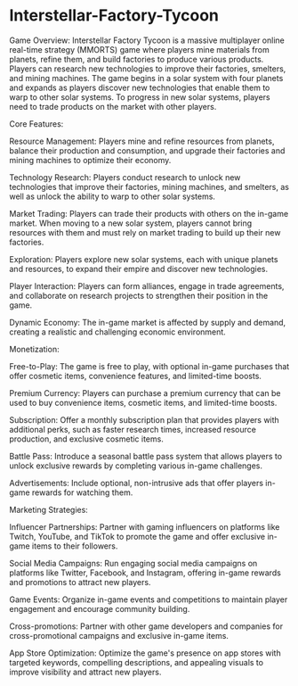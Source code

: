 # Interstellar-Factory-Tycoon
Game Overview:
Interstellar Factory Tycoon is a massive multiplayer online real-time strategy (MMORTS) game where players mine materials from planets, refine them, and build factories to produce various products. Players can research new technologies to improve their factories, smelters, and mining machines. The game begins in a solar system with four planets and expands as players discover new technologies that enable them to warp to other solar systems. To progress in new solar systems, players need to trade products on the market with other players.

Core Features:

Resource Management: Players mine and refine resources from planets, balance their production and consumption, and upgrade their factories and mining machines to optimize their economy.

Technology Research: Players conduct research to unlock new technologies that improve their factories, mining machines, and smelters, as well as unlock the ability to warp to other solar systems.

Market Trading: Players can trade their products with others on the in-game market. When moving to a new solar system, players cannot bring resources with them and must rely on market trading to build up their new factories.

Exploration: Players explore new solar systems, each with unique planets and resources, to expand their empire and discover new technologies.

Player Interaction: Players can form alliances, engage in trade agreements, and collaborate on research projects to strengthen their position in the game.

Dynamic Economy: The in-game market is affected by supply and demand, creating a realistic and challenging economic environment.

Monetization:

Free-to-Play: The game is free to play, with optional in-game purchases that offer cosmetic items, convenience features, and limited-time boosts.

Premium Currency: Players can purchase a premium currency that can be used to buy convenience items, cosmetic items, and limited-time boosts.

Subscription: Offer a monthly subscription plan that provides players with additional perks, such as faster research times, increased resource production, and exclusive cosmetic items.

Battle Pass: Introduce a seasonal battle pass system that allows players to unlock exclusive rewards by completing various in-game challenges.

Advertisements: Include optional, non-intrusive ads that offer players in-game rewards for watching them.

Marketing Strategies:

Influencer Partnerships: Partner with gaming influencers on platforms like Twitch, YouTube, and TikTok to promote the game and offer exclusive in-game items to their followers.

Social Media Campaigns: Run engaging social media campaigns on platforms like Twitter, Facebook, and Instagram, offering in-game rewards and promotions to attract new players.

Game Events: Organize in-game events and competitions to maintain player engagement and encourage community building.

Cross-promotions: Partner with other game developers and companies for cross-promotional campaigns and exclusive in-game items.

App Store Optimization: Optimize the game's presence on app stores with targeted keywords, compelling descriptions, and appealing visuals to improve visibility and attract new players.